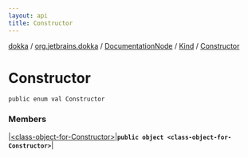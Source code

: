 ```yaml
---
layout: api
title: Constructor
---
```

[dokka](../../../../index.html) / [org.jetbrains.dokka](../../../index.html) / [DocumentationNode](../../index.html) / [Kind](../index.html) / [Constructor](index.html)


# Constructor



```
public enum val Constructor
```


### Members


|[&lt;class-object-for-Constructor&gt;](_class-object-for-Constructor_.html)|**`public object <class-object-for-Constructor>`**|

